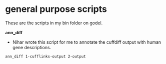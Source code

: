 general purpose scripts
=======================
These are the scripts in my bin folder on godel.

**ann_diff**

* Nihar wrote this script for me to annotate the cuffdiff output with human gene descriptions.

```
ann_diff 1-cufflinks-output 2-output
```


